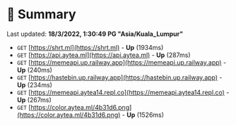 # 📖 Summary
Last updated: **18/3/2022, 1:30:49 PG "Asia/Kuala_Lumpur"**

- `GET` [https://shrt.ml](https://shrt.ml) - **Up** (1934ms)
- `GET` [https://api.aytea.ml](https://api.aytea.ml) - **Up** (287ms)
- `GET` [https://memeapi.up.railway.app](https://memeapi.up.railway.app) - **Up** (240ms)
- `GET` [https://hastebin.up.railway.app](https://hastebin.up.railway.app) - **Up** (234ms)
- `GET` [https://memeapi.aytea14.repl.co](https://memeapi.aytea14.repl.co) - **Up** (267ms)
- `GET` [https://color.aytea.ml/4b31d6.png](https://color.aytea.ml/4b31d6.png) - **Up** (1526ms)

